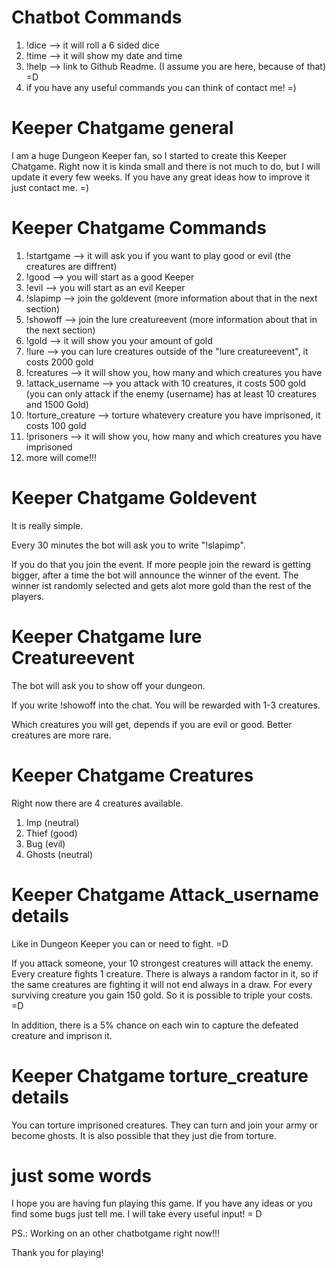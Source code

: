 # Chatbot Commands

1. !dice --> it will roll a 6 sided dice
2. !time --> it will show my date and time
3. !help --> link to Github Readme. (I assume you are here, because of that) =D
4. if you have any useful commands you can think of contact me! =)



# Keeper Chatgame general

I am a huge Dungeon Keeper fan, so I started to create this Keeper Chatgame.
Right now it is kinda small and there is not much to do, but I will update it every few weeks.
If you have any great ideas how to improve it just contact me. =)



# Keeper Chatgame Commands

1. !startgame --> it will ask you if you want to play good or evil (the creatures are diffrent)
2. !good --> you will start as a good Keeper
3. !evil --> you will start as an evil Keeper
4. !slapimp --> join the goldevent (more information about that in the next section)
5. !showoff --> join the lure creatureevent (more information about that in the next section)
6. !gold --> it will show you your amount of gold
7. !lure --> you can lure creatures outside of the "lure creatureevent", it costs 2000 gold
8. !creatures --> it will show you, how many and which creatures you have
9. !attack_username --> you attack with 10 creatures, it costs 500 gold (you can only attack if the enemy (username) has at least 10 creatures and 1500 Gold)
10. !torture_creature --> torture whatevery creature you have imprisoned, it costs 100 gold
11. !prisoners --> it will show you, how many and which creatures you have imprisoned
12. more will come!!!

# Keeper Chatgame Goldevent

It is really simple. 

Every 30 minutes the bot will ask you to write "!slapimp". 

If you do that you join the event. If more people join the reward is getting bigger, after a time the bot will announce the winner of the event. The winner ist randomly selected and gets alot more gold than the rest of the players.



# Keeper Chatgame lure Creatureevent

The bot will ask you to show off your dungeon. 

If you write !showoff into the chat. You will be rewarded with 1-3 creatures. 

Which creatures you will get, depends if you are evil or good. Better creatures are more rare.



# Keeper Chatgame Creatures

Right now there are 4 creatures available.

1. Imp (neutral)
2. Thief (good)
3. Bug (evil)
4. Ghosts (neutral)



# Keeper Chatgame Attack_username details

Like in Dungeon Keeper you can or need to fight. =D

If you attack someone, your 10 strongest creatures will attack the enemy. Every creature fights 1 creature. There is always a random factor in it, so if the same creatures are fighting it will not end always in a draw.
For every surviving creature you gain 150 gold. So it is possible to triple your costs. =D

In addition, there is a 5% chance on each win to capture the defeated creature and imprison it.



# Keeper Chatgame torture_creature details

You can torture imprisoned creatures. They can turn and join your army or become ghosts. It is also possible that they just die from torture.



# just some words

I hope you are having fun playing this game. If you have any ideas or you find some bugs just tell me. I will take every useful input! = D

PS.: Working on an other chatbotgame right now!!!

Thank you for playing!
